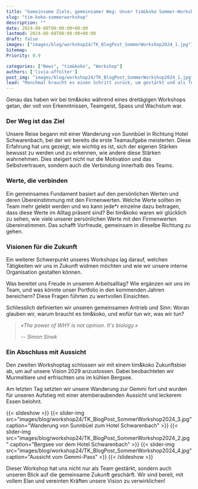```yaml
---
title: "Gemeinsame Ziele, gemeinsamer Weg: Unser tim&koko Sommer-Workshop"
slug: "tim-koko-sommerworkshop"
description: ""
date: 2024-08-08T00:00:00+00:00
lastmod: 2024-08-08T00:00:00+00:00
draft: false
images: ["images/blog/workshop24/TK_BlogPost_SommerWorkshop2024_1.jpg"]
Sitemap:
Priority: 0.9

categories: ["News", "tim&koko", "Workshop"]
authors: ['livia-affolter']
post_img: "images/blog/workshop24/TK_BlogPost_SommerWorkshop2024_1.jpg"
lead: "Manchmal braucht es einen Schritt zurück, um gestärkt und als Team verbunden in die Zukunft zu gehen."
---
```


Genau das haben wir bei tim&koko während eines dreitägigen Workshops getan, der voll von Erkenntnissen, Teamgeist, Spass und Wachstum war.

### Der Weg ist das Ziel

Unsere Reise begann mit einer Wanderung von Sunnbüel in Richtung Hotel Schwarenbach, bei der wir bereits die erste
Teamaufgabe meisterten. Diese Erfahrung hat uns gezeigt, wie wichtig es ist, sich der eigenen Stärken bewusst zu werden
und zu erkennen, wie andere diese Stärken wahrnehmen. Dies steigert nicht nur die Motivation und das Selbstvertrauen,
sondern auch die Verbindung innerhalb des Teams.

### Werte, die verbinden

Ein gemeinsames Fundament basiert auf den persönlichen Werten und deren Übereinstimmung mit den Firmenwerten. Welche Werte
sollten im Team mehr gelebt werden und wo kann jede*r einzelne dazu beitragen, dass diese Werte im Alltag präsent sind?
Bei tim&koko waren wir glücklich zu sehen, wie viele unserer persönlichen Werte mit den Firmenwerten übereinstimmen.
Das schafft Vorfreude, gemeinsam in dieselbe Richtung zu gehen.

### Visionen für die Zukunft

Ein weiterer Schwerpunkt unseres Workshops lag darauf, welchen Tätigkeiten wir uns in Zukunft widmen möchten und wie
wir unsere interne Organisation gestalten können.

Was bereitet uns Freude in unserem Arbeitsalltag? Wie ergänzen wir uns im Team, und was könnte unser Portfolio
in den kommenden Jahren bereichern? Diese Fragen führten zu wertvollen Einsichten.

Schliesslich definierten wir unseren gemeinsamen Antrieb und Sinn: Woran glauben wir, warum braucht es tim&koko,
und wofür tun wir, was wir tun?

> _«The power of WHY is not opinion. It's biology.»_
>
> -- <cite>Simon Sinek</cite>

### Ein Abschluss mit Aussicht

Den zweiten Workshoptag schlossen wir mit einem tim&koko Zukunftsbier ab, um auf unsere Vision 2029 anzustossen. Dabei
beobachteten wir Murmeltiere und erfrischten uns im kühlen Bergsee.

Am letzten Tag setzten wir unsere Wanderung zur Gemmi fort und wurden für unseren Aufstieg mit einer atemberaubenden
Aussicht und leckerem Essen belohnt.

{{< slideshow >}}
{{< slider-img src="images/blog/workshop24/TK_BlogPost_SommerWorkshop2024_3.jpg" caption="Wanderung von Sunnbüel zum Hotel Schwarenbach" >}}
{{< slider-img src="images/blog/workshop24/TK_BlogPost_SommerWorkshop2024_2.jpg" caption="Bergsee vor dem Hotel Schwarenbach" >}}
{{< slider-img src="images/blog/workshop24/TK_BlogPost_SommerWorkshop2024_4.jpg" caption="Aussicht vom Gemmi-Pass" >}}
{{< /slideshow >}}

Dieser Workshop hat uns nicht nur als Team gestärkt, sondern auch unseren Blick auf die gemeinsame Zukunft geschärft.
Wir sind bereit, mit vollem Elan und vereinten Kräften unsere Vision zu verwirklichen!
